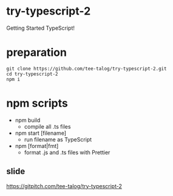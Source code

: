 # try-typescript-2
Getting Started TypeScript!

# preparation
```
git clone https://github.com/tee-talog/try-typescript-2.git
cd try-typescript-2
npm i
```

# npm scripts
* npm build
  * compile all .ts files
* npm start [filename]
  * run filename as TypeScript
* npm [format|fmt]
  * format .js and .ts files with Prettier

## slide
https://gitpitch.com/tee-talog/try-typescript-2

